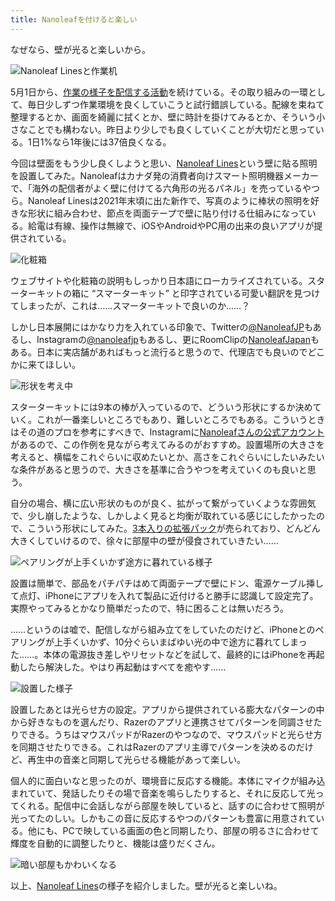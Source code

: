 ```yaml
---
title: Nanoleafを付けると楽しい
---
```

なぜなら、壁が光ると楽しいから。

![](https://lh3.googleusercontent.com/docs/ADP-6oGJBuHpFR6hnzr0K0RsT7t1d5TAgQMsyUM5HvYGn7fv-6zlLs2I2dDWmMzqA9U7xaJCRV0W4fv9mDA5fTrwT_I5wW_tcMnsiSx3BPoKV5_WpWX_Jq9IWj-Os9ACtgFE13-DSer1uEiTA7r5_7YxPGsBPNsh3Yhhb7jMToYU1KYiz4rwCvpSaTjmwMkwkHm3G_e10aW6B0fPrc5fBc8YsfuN2i2N3ubF30sN5ufMFF_sbXhQ-aDZ4SCQ3RA6vQNpXX47tieIAuqgKaNZw8QZ4WloMVYKc55j6ffH8_nQFo0OyhdnfEU7Y4zbTADZIe0ScB0hFI4HGaWcB9Y898pI6c9NQS-iraoiNGw4qmxZvWYWv9dKv2TMAVtuI134VwJ3B0E-f3JJIrVF3mrfteaxBMQbEVIiS7N0jv1ZGiHzerZBWPkIxfIQSNx1e0v3IlK4eNokmF4axbs5ucsmovaIazXwvi2Ey8Qfb2y5b4Ip76DvCDVMwset1eS_htaUhHFPudOEAEm5R_uef1g1kFklIl9SFEXu0I5p7vvRayFG8AqTCHoFDP7nNQk4xHXhZqG7rJ__HXUSCRnQqHUJVOC0qRRUGVOJTzEGJnYVl_GFKCrB_dl9DTTgjoEsGBuOe5gfUAnihi_5eyUcA2cdZWONYLVC-IR_7XliYAVOscocfVV3muThrXDg0NDtKbT-6bwvc6z7AB67x2PuNspQMc6gwnHjwEz32rZzjuHN9MBj_7X-PSV49BWa3dNs61ssaF0lOu8IFk2nG3cxxKe5EUnPT3BOYm4AV5NrGCJhX8_zUj-SMatQcMKSgSeMjarih1zfzO7KRwZ5DYxrbIWXaXWYin4fCMknNshlS-hiNSQDHaeXoz2I-nE6UbZBzTS7h5aS0bLj6cnGjlAQTGLKckk3GNG4ZuAVf3FsjL3D6hRjeCk022s-OdEeeKolsYhYAcKeMg-4tiZEMfQuGT1vYI9inr540sf_vEof0VX6lANN0nl1kknCAfJHZ8uxmGLYI_I3MPBQ4ehikfIYsG76A4sTrwOae9NMujLDWAGOGnJ94jJEqfqL0WFTc_MWW-6SgGtFPFT4kpmorIvAkhHATLwqxwTu3IXlTqPx7b9muL4fVshM8a-toedTc2c5fqTPNEaXS9Qy-H8-G1NZktpbGzgimALZMErh3sfs5OK7E2Qm8iUwvT1PAwXdg6T4Te3GvHUWztg77wUvTYnkhlsnGlrkk5dksctn-weX0BWAAWNs06mvOfr4cw "Nanoleaf Linesと作業机")

5月1日から、[作業の様子を配信する活動](https://www.youtube.com/c/r7kamura)を続けている。その取り組みの一環として、毎日少しずつ作業環境を良くしていこうと試行錯誤している。配線を束ねて整理するとか、画面を綺麗に拭くとか、壁に時計を掛けてみるとか、そういう小さなことでも構わない。昨日より少しでも良くしていくことが大切だと思っている。1日1%なら1年後には37倍良くなる。

今回は壁面をもう少し良くしようと思い、[Nanoleaf Lines](https://www.amazon.co.jp/dp/B09MS3359S)という壁に貼る照明を設置してみた。Nanoleafはカナダ発の消費者向けスマート照明機器メーカーで、「海外の配信者がよく壁に付けてる六角形の光るパネル」を売っているやつら。Nanoleaf Linesは2021年末頃に出た新作で、写真のように棒状の照明を好きな形状に組み合わせ、節点を両面テープで壁に貼り付ける仕組みになっている。給電は有線、操作は無線で、iOSやAndroidやPC用の出来の良いアプリが提供されている。

![](https://lh3.googleusercontent.com/docs/ADP-6oHypCkwnX5IuvxPPO3myZJcOhsXYuau0bh8nircrjGwdgD7X0dyzp4BGWVdizJZ6k30g5qxQy2Y1Nyia434QYRU2qvHg5dDur8r53dm7OGXviQUiCnGh6r3jD1EY8IhQuLKF1zw-IGQcB2k1fmDqIQlBrB2skRz4atAuFER3WGzSaGqVKV5whzlJde4VVP7dC39ZLqhLfpXthm3-MSOd7NI-mAZSs5ixWMPTS_HpPRt4C5cfaRQl88sVne2GBf88qkZWUYtELHYuZvWZ2K8aEejOb8U-Sa9Tif9Cp9WIAJvL7YOPBqm5lbGCQQXRl_JP7IU1NcuNtp526rHtHD9i_1NIdCgLmAN88ZB4DAyMUvyWMh3vAQBNX4AP3NejLHmiqB1eaeifyL8ORUF9iFTjN_J9a4zrnch_s8hHtS3CSKQh7wivCwCIP3xCYrtM3AVZg459_-3Xc7xvnf1q9FyQRis9QoO13mjH5vDV26GiNvAFYuaqEIKnm_pg_nCuN_7xQJAb8_2tdwQrS_Z-iKJB8-M5E3Y1U9s6QT-TragRcKvp6kLNLXYlX1GbgzODaov9j3UDTlNZUjy94honFB2BXsd6yLf7K7-C-kTB_owlyPjfPMqbAVRV5Rk21FFtzSsl7QqSZ7JSG4FpdK-lASqGCIDeI74AW5S7aSHTewDDFXZAE99Ifr-Luda0A2r_KuLBTK1B6O8KItqpjdVfkqrAmNp1LstCdTgnolFOpRDt8Y7UDNDVuP3hFdwYCnPLqSa3HYB6_drQf-QqU2x5JpWW809r_d-EpEcOObNIy6G09bDYHgmdez8dJrSdfM2yw6lfzGM2TyDPwnTYuRb-v6q-OzGo5j1JiHqu73KXXbKorAYem0YRmc-ylLRaut5MJo3dJXAVZVgMhR_DxENRi9meeQybV9GS4XNQ7Y60M3l6Wx48yhoxUOu6soHVU6wQyuwXw4MFLkRGYs85czwLE94E92UCf4bKzxtC1l_ZNSe0q5N9T2an84HgNMM5ckA5CPpmUZk_KzblvsCdDXV_e0AUvJSqFSh82xM3c8cf08mXshEE7A9zOKOFhpS9oRdO8xIwNbaJxdB84oX8ri0FuEvAhbqp1AIDA6tsKXCzjUYEctvZbJHYmIWAe5tKmtNDBIVEOAGpUI4bS2F47Ppj2fYRaFKohsdfkBJOF17ZPSprtG9sxaTboGeqGfV3DDX6-WpFCNrlfm8tI7k7grMt4ylbnclLtiMc_HGQ_cCicTorwtSHCw5hA "化粧箱")

ウェブサイトや化粧箱の説明もしっかり日本語にローカライズされている。スターターキットの箱に “スマーターキット” と印字されている可愛い翻訳を見つけてしまったが、これは……スマーターキットで良いのか……？

しかし日本展開にはかなり力を入れている印象で、Twitterの[@NanoleafJP](https://twitter.com/NanoleafJP)もあるし、Instagramの[@nanoleafjp](https://www.instagram.com/nanoleafjp/)もあるし、更にRoomClipの[NanoleafJapan](https://roomclip.jp/myroom/5824865)もある。日本に実店舗があればもっと流行ると思うので、代理店でも良いのでどこかに来てほしい。

![](https://lh3.googleusercontent.com/docs/ADP-6oGdTNKqeNnNUo0jBNRwUq_Tkz7KqeGC5GIG-F1A8Lx-WLH5QiJ1mfjzhwgqzVuU6t182OVSUx_qOrxURP6OWB6Wuo9ttVxKSDdZv6X3bhki4ZKVWdZYfThTo5G04HyQyUBND6ZyppAlSTmsmgmDY4eKGXdeBtkjTeNLHbn9lW7AzPA0Fc_QI_4iwyXaaDKPznzcye4UZDT1BSDxJasiiQ_Lgo_8nXBGo1Fb4lhPWgy7p2uLXtyzPx1O5UYdbKw7_KNJNzFrpWjK-dinR8_3h6RC3DeUtRaVgEdr5WcjwYP1zo2Xbelj6gg324fOj6nCWu7MpFh6Re3erPp0xVNMkVlmVc1CsbyAQLGnW14un0xl_u25n6ADiEAOd9A3POgtpe_AztK51lWe6fGs8_Vg6OP14cwAtXnH5pEDuHfG5EFE3GbP0aX7QPFZUXPf37nmmylyCPp1_5_vD2w3_vB93D1IGiFwpql5MgKSwprgojqqPmm5wkWLFmGNt5apJtNXpBpZbA2cK14_idLUxyjjziz4Uv_SpgSzgrS6MuDuE0VHR4XV9jItXBo_JXHZTzwzBsmLbtKRS8tuy30tq0mvLPG5V0RdVRsfMesfpPAdEUqMFwYtV1QprlXBtRX7zaBMVU8XTqzb9c4L_UQmgwsp-jkSbUgWNulLsOuotqNfpGYWrd5Duo-N0XqFZANmxmfxtgW_ykIyhnc7NPf2z20rTQtPE9B7IrZjd2ocRwXVqqQYKNGzzbaVnYpbV7q-lerhUUqdj-LtRbK2bXZEtWMkNUguqHmAlFjcdANtHdQP_hEs_A5cvchoI7KpsSaDwPLa4EOngb2kmHKyOYYUj_qdQw4zl4NdUq71SweBaAjuGZWpzD9doEikQLlAGqWAkcJbXJwf0z_t8PakffvI_BhrB4YTfnBsXGussUvMgym5Tkg-n4L-QPoqTL4PnPWcdqWh9JVExvPVPYx2xNlsSKhR2MIkGVEh_EJuRSPuQTOjCiYWdjiaRDJjKXFAXbNeU69Qv4fEfojydFCuJtseHZ2UTmCcQpv9zo6zi_Z5xWv2WVVTlovmZY7hpQiK-C0WKIJtR2QnxPqhD7gG1zl85TmS4geDXgr6X4meHZ9OhAVn1PyfQOd5GNwI8LlNQM47M8E_fSE_BMj36e5izMerm9ZZJk9yduVT1AAjp_lU8EHxJ2DM2En7qnOtNmq2gIiMd57Uollf7biLSA6FK9qV4quyFECxVoRlGahxFL2_AybOnPmRHpMx "形状を考え中")

スターターキットには9本の棒が入っているので、どういう形状にするか決めていく。これが一番楽しいところでもあり、難しいところでもある。こういうときはその道のプロを参考にすべきで、Instagramに[Nanoleafさんの公式アカウント](https://www.instagram.com/nanoleaf/)があるので、この作例を見ながら考えてみるのがおすすめ。設置場所の大きさを考えると、横幅をこれぐらいに収めたいとか、高さをこれぐらいにしたいみたいな条件があると思うので、大きさを基準に合うやつを考えていくのも良いと思う。

自分の場合、横に広い形状のものが良く、拡がって繋がっていくような雰囲気で、少し崩したような、しかしよく見ると均衡が取れている感じにしたかったので、こういう形状にしてみた。[3本入りの拡張パック](https://www.amazon.co.jp/dp/B09JHSG2R5)が売られており、どんどん大きくしていけるので、徐々に部屋中の壁が侵食されていきたい……

![](https://lh3.googleusercontent.com/docs/ADP-6oFohhdUa39EOehf3ztwyLAyLKm_GGUhEfLSO3quR2JX3d-3hqSgbcchjaGUl8SsffEMs8DowC6T9aPFs_KB8cpyErJEBUCAz0IPHlmbA2l0l3_SVj8qSTnUNXhREhkHQtzxPKWI3U2BlGM5ff2mNBPkZGqs2V1HgkyGsF4Y37g9TNrbGPa5EYyAGfboknpHQeb6vT-W169bv6ut889t40oUenNf-ZRecSi25Gv54pPNZn-dDYJXMIBVOMMY_YPxhperetg2EWsQk6Ndqx_eR0r_lpnBhgoDTdo_QiMAU2vjN4D_fzhZuDgN9fqyrJ4_-PGTZmv64wC_8MR8CPFvRd4DPlbt_kIfvxYwtiSBWUfS5ASPZmCCoGYpWn2XlqfmE6PXAzf2BABggdRN_zzIPxqkW1PPSwht5Dj6aXx8HezC2UjjUFnd_aEmzs6uxhEbpZJ_EjaeAVBsmBBTryNgTdDHipQj69484Rlfy9Xh9dSGJCSQ50b9J0YJJX97sEYY4kvCoHIUNonsruCLbNqLDaiwS408EWaPu1aK31rjDSZHecHfWXjyn6LI6X5oavsKvJL88yEoRbPjQgbSQsOBHQGndnQSy5CeYdv43btAIoJKAgVZIemGKo93BKrhBE-F0aowlhGpL9dreqa0L8AnhE-YDYC7KE9GKLwDeinVdWH4PuLYgpR0oE6iFmYN6c14YCTbC5qXtoNjNgkHrBSEDVr252qbFyXmQvA3e5PEYTMRrOyXl17Qa2wBvENcMfz_KODnrgUXfVnbFR8kT2PhHog3SsXtJLCYBri_aK1TwLpHJsYwbPrSKMw8Y2tC9ceSvVijZCtpAWGBUVJUHNdNtVMIpW-Uqwem1d4cwZEWNQayB758dQMUKzxN5rmN5aHkvIhoVR9OSeJGQjhesH2Nl1sQv_vrkoaTVeFj8WzWRmCEQ2SVxQRvIo6ubbdD8C-q02DAEAv6UnVxCR0BD33jIN8FGguJdrr5r8sqVUWooYt6Pa6id56h15kAe3ykk0GLRsJKMDZZxaa4EUaeSqryrJ1VkdMS8iSzPDrY-nlwyWDCfLLr_fRtBpjorChIVDG32rz2tNLs8wD_pSAw0yelvM6CPoJwV-jLgoK_x5fhJix5LYwIOSEOLYtQJTVjlYmQMmuA3u18_pGrCS7uVVN-qOWaUr7aS38zKGVNu72sXIjq8DbR1iCkskdOlNPjm6tYGfyh6zU4ZyKl3VAbogHWguvJ-IxdcgnM1EAPNnvGDVcOl9Nc "ペアリングが上手くいかず途方に暮れている様子")

設置は簡単で、部品をパチパチはめて両面テープで壁にドン、電源ケーブル挿して点灯、iPhoneにアプリを入れて製品に近付けると勝手に認識して設定完了。実際やってみるとかなり簡単だったので、特に困ることは無いだろう。

……というのは嘘で、配信しながら組み立てをしていたのだけど、iPhoneとのペアリングが上手くいかず、10分ぐらいまばゆい光の中で途方に暮れてしまった……。本体の電源抜き差しやリセットなどを試して、最終的にはiPhoneを再起動したら解決した。やはり再起動はすべてを癒やす……

![](https://lh3.googleusercontent.com/docs/ADP-6oHNEe-FSZIR2cmDzJSbCmi2LeBvSOlL_Uh-70lqzgCwen9Y6xKpHVusT-W15X1vLmEp8uxDn6xR_8lSV4QgUcKYgwQyP58_GtdrmAnNEEja7yzBZvdILvqbdw-eQGfqihe3BmuIo_ysKovzALL1mrlEg0F8ExWFdBtyNxspBqt81H57Hl407S-844lMCw_G0WmhZmXL5QBvWFy07Q9oOBKEyHp3s0tRumlS8xdZkDxfHl9o1c4hFoR87IC_dcXFE_oJvWazofAKbi8Af-3aZrxM6D_yK66qIlgVnWG0J09Iszxf9zPaTXMqkL3XC7yftVzcxPx8ukjFz63zX4X7GiCio3M5_NUU6_WSEQVPbvsPzlgEnLKLrnkr0WmEHABBHBKYd1hxSChXS31Q1X6761rkFNN5PMiB6VpuJeAeyzpsH7nRFKhtc-4fov4ER6uU-QW7a7XLZayNQ8tN1JzMaXIkIIchGJaElJZZZ4CDntdSDuB3EqEtxO3YHuAJEDVhG82aeYTLtLiSl9in8Yqo4D7ew9O9fGDmCOyALXSBXyfcOwZsc7aQ0fxf-RhRx_1CkHxP2Hl5__eIotH3vTxn-V7gL645bG2n7S1XYNe08zWhe4rL-okMRqB1T0ea79ZhUvW-JTw8NopXl8kc_Yj8YxTR1K8YuqYQdixtnwO2_J61hcVsFvphm88NO2Vqi7hBkqqa0aceVpeowsavzHnMoPxHzzinyrqstS2eNq9ODVN7nhDd2Zr4bWS1wpHvLs4T-jSJ8yg6OqI6AVCk_0Tl4Lvp51Ko2lH3zZZW8Tdr2smk_GzS6b046H2cGKrPq-Z6ZvpOSj-1hHFhFqYfFZywA1k6FdECN8rD04yUL2jo7DEcG9JzrEh-dELAKzxmRpxb0AsOqjqwylq5wHhxp6Ef7cxCFS-ov-ZqkSCImgpiacH6X27YP1vJkjc7jiSfoCdiBcN02hJR2UZAUlCHinX_m45t-NaMV5-cb2rZkqt6xbBOTgAazWF39MP49HdNCTH2sAXM6xJ8yf9F0uqQKJETqo_PhFXWnofbIQgKYI-QSiUY8jlZeqsVGWJCZVFaxKfeFlZMtBcfANCwd5Df4VR9vdjAq5iQ0a6EBrsmGZcFH7FPeRKAZ8crYaDU5uaQdTxA8qIJpmX1vnd2l8rpuHl7Dw1W5Bpr9hczMKBzH-LqoaoZixWKoUuwj7oYlWhiJrCkxJERC2N2oFzqXlkqUk_HarVL9qPaSUVdfss4dVz7go1bnlb2Lw "設置した様子")

設置したあとは光らせ方の設定。アプリから提供されている膨大なパターンの中から好きなものを選んだり、Razerのアプリと連携させてパターンを同調させたりできる。うちはマウスパッドがRazerのやつなので、マウスパッドと光らせ方を同期させたりできる。これはRazerのアプリ主導でパターンを決めるのだけど、再生中の音楽と同期して光らせる機能があって楽しい。

個人的に面白いなと思ったのが、環境音に反応する機能。本体にマイクが組み込まれていて、発話したりその場で音楽を鳴らしたりすると、それに反応して光ってくれる。配信中に会話しながら部屋を映していると、話すのに合わせて照明が光ってたのしい。しかもこの音に反応するやつのパターンも豊富に用意されている。他にも、PCで映している画面の色と同期したり、部屋の明るさに合わせて輝度を自動的に調整したりと、機能は盛りだくさん。

![](https://lh3.googleusercontent.com/docs/ADP-6oFSdhncRtnZNS-hV7nxp39KZdtLJc-D5hskU7fsDgXJeP6IagJgytxZhwlu7fOARNagk5ujbw1ciNGeRAAyhXUgAG7eDSeqafL51VGqJgPmne5Ij-bZKo8sAef5z3v4IzMv5MfQ2uLXjtF12DUzPqMucZ-eLRmC8TFZqdI1r1icWbcm82RQVEQ8WMf-3vgPnFUzhuniiFU8fnLYlX6IXjVfaY6nlBGXlNgSG4kJ0K7K04cq7y4Xhgh26Kas7HQDCEoHTguvYqhKKXdIuPXCmP1C981W3xbMjPnxbQii9XJdyevPFM3F0o3vV4REKeTztTPCIblAw_KRh1WpF7guem44iLEmK-EJ9QFl5pOB0Zz1_uM63mXstRGZYJo2BPzN1RXqhf9LdgNcOaXkWla7OxnzKsk4byQcmdqM3U7ktM6qv1zMTpr3mVVT2fFklGmONuU32lod7bYUTk5L3EgzPZ3f-qFRYptQJGeD2vuOdbDAmKkGlS-LlbwD4-1CpTuZm70De8UJll7sCCEyxzM_avz7Bnqpzw4zR7mAWi6xe02GP3OgL7o4-XcV47HRWO3kxpeLM5bPEAVfYQ1OeYzko1ugnedeS8veD-Z56qJEkdmYs2a6sZ5fpVxc9Rmog0O-Bqa2Ve_gSP_jS5DFucQRfKPbK4L02KyZdtZ10rUZPAckGjcQOcMtNMo5SO4Yh_y0uC9JdIQFsEBumwFMrRkZ0ffiV40k1goCvK6bwK33Y0sM_x4Qu6gM6S-jLW9IC1P9Xa87hhzRdq06D_xe9WJbR0-0oLytuvgwpIYtlvfgLiiiRzajvz3lyAS045zIgTWcx4arb7I7ngWkID-usU0acPRLtwDQuc2SyHZLv0Bcz4nc96lguluE0r9ymAuvoOdNsFQG7xhzFpu5THZWGI54oKq5UhdovdxCh33sGBgJeDUJ34pBvo2WAm0wG6kLSzVxvKOXwbgfAeWgUykNuVLyWt8eY1dAAy0fILKAc15CKU4IpNNFWtfBd5vBGpD3iAyscwf3fYikKE7bXFnvb9SUvshHk_HCxfwWiN3SERslnMPDsG-jBS6MgoEmvL5Iz4d6xKPJaVgG_04n64RurYsnYSpklQLzip_iaEDL3x2z1MGuEUp-eHkFGHmVq0uedgOmYCEojktC-UOH2ZL-ezIGQOpbVZGCsjAViF1wHfdU4zHI5seDwppALdWXKkW9fj5sZUIjPi0Fl0jNWmU26zWj8Tz8EwtWY1Nn7iWPq9-SgDoL-hqGnA "暗い部屋もかわいくなる")

以上、[Nanoleaf Lines](https://www.amazon.co.jp/dp/B09MS3359S)の様子を紹介しました。壁が光ると楽しいね。
